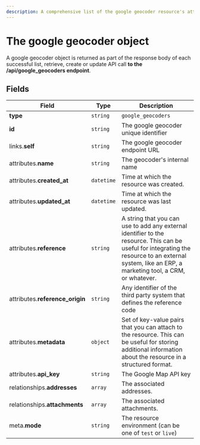 ```yaml
---
description: A comprehensive list of the google geocoder resource's attributes and relationships.
---
```


# The google geocoder object

A google geocoder object is returned as part of the response body of each successful list, retrieve, create or update API call <b>to the /api/google_geocoders endpoint</b>.

## Fields

| Field          | Type     | Description                                  |
| -------------- | -------- | -------------------------------------------- |
| **type**       | `string` | `google_geocoders`                        |
| **id**         | `string` | The google geocoder unique identifier  |
| links.**self** | `string` | The google geocoder endpoint URL       |
| attributes.**name** | `string` | The geocoder's internal name |
| attributes.**created_at** | `datetime` | Time at which the resource was created. |
| attributes.**updated_at** | `datetime` | Time at which the resource was last updated. |
| attributes.**reference** | `string` | A string that you can use to add any external identifier to the resource. This can be useful for integrating the resource to an external system, like an ERP, a marketing tool, a CRM, or whatever. |
| attributes.**reference_origin** | `string` | Any identifier of the third party system that defines the reference code |
| attributes.**metadata** | `object` | Set of key-value pairs that you can attach to the resource. This can be useful for storing additional information about the resource in a structured format. |
| attributes.**api_key** | `string` | The Google Map API key |
| relationships.**addresses** | `array` | The associated addresses. |
| relationships.**attachments** | `array` | The associated attachments. |
| meta.**mode** | `string` | The resource environment \(can be one of `test` or `live`\) |

